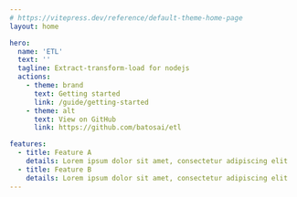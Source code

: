```yaml
---
# https://vitepress.dev/reference/default-theme-home-page
layout: home

hero:
  name: 'ETL'
  text: ''
  tagline: Extract-transform-load for nodejs
  actions:
    - theme: brand
      text: Getting started
      link: /guide/getting-started
    - theme: alt
      text: View on GitHub
      link: https://github.com/batosai/etl

features:
  - title: Feature A
    details: Lorem ipsum dolor sit amet, consectetur adipiscing elit
  - title: Feature B
    details: Lorem ipsum dolor sit amet, consectetur adipiscing elit
---
```

